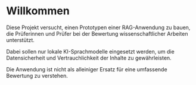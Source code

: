 # Willkommen
Diese Projekt versucht, einen Prototypen einer RAG-Anwendung zu bauen, die Prüferinnen und Prüfer bei der Bewertung wissenschaftlicher Arbeiten unterstützt.

Dabei sollen nur lokale KI-Sprachmodelle eingesetzt werden, um die Datensicherheit und Vertrauchlichkeit der Inhalte zu gewährleisten. 

Die Anwendung ist nicht als alleiniger Ersatz für eine umfassende Bewertung zu verstehen. 
